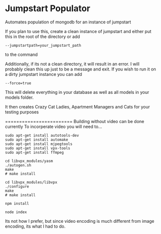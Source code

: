 Jumpstart Populator
=========================
Automates population of mongodb for an instance of jumpstart

If you plan to use this, create a clean instance of jumpstart and either put this in the root of the directory or add 
```
--jumpstartpath=your_jumpstart_path
```
to the command

Additionally, if its not a clean directory, it will result in an error. I will probably clean this up just to be a message and exit.
If you wish to run it on a dirty jumpstart instance you can add
```
--force=true
```
This will delete everything in your database as well as all models in your models folder.

It then creates Crazy Cat Ladies, Apartment Managers and Cats for your testing purposes


========================
Building without video can be done currently
To incorperate video you will need to...
```
sudo apt-get install autotools-dev
sudo apt-get install automake
sudo apt-get install mjpegtools
sudo apt-get install vpx-tools
sudo apt-get install ffmpeg

cd libvpx_modules/yasm
./autogen.sh
make
# make install

cd libvpx_modules/libvpx
./configure
make
# make install

npm install

node index
```

Its not how I prefer, but since video encoding is much different from image encoding, its what I had to do.
